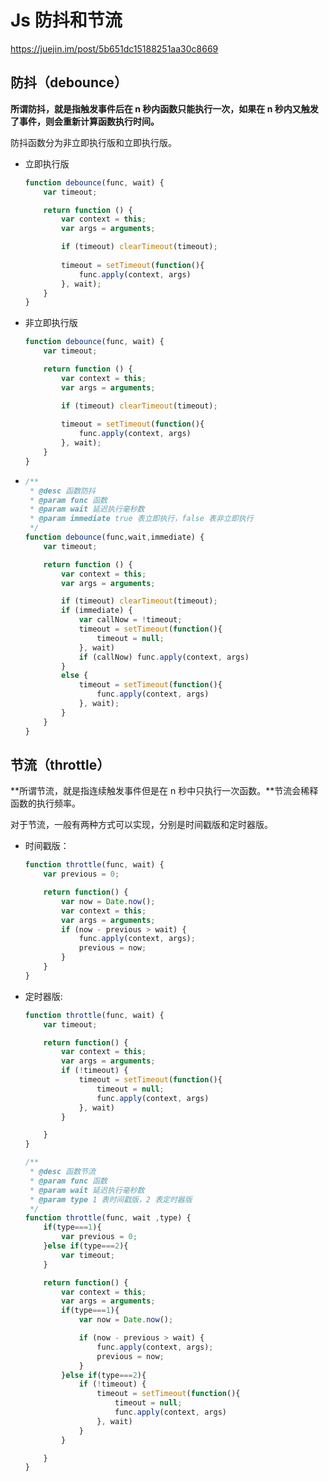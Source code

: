 # Js 防抖和节流

https://juejin.im/post/5b651dc15188251aa30c8669

## 防抖（debounce）

**所谓防抖，就是指触发事件后在 n 秒内函数只能执行一次，如果在 n 秒内又触发了事件，则会重新计算函数执行时间。**

防抖函数分为非立即执行版和立即执行版。

- 立即执行版

  ```js
  function debounce(func, wait) {
      var timeout;
  
      return function () {
          var context = this;
          var args = arguments;
  
          if (timeout) clearTimeout(timeout);
          
          timeout = setTimeout(function(){
              func.apply(context, args)
          }, wait);
      }
  }
  ```

- 非立即执行版

  ```js
  function debounce(func, wait) {
      var timeout;
  
      return function () {
          var context = this;
          var args = arguments;
  
          if (timeout) clearTimeout(timeout);
          
          timeout = setTimeout(function(){
              func.apply(context, args)
          }, wait);
      }
  }
  ```

- ```js
  /**
   * @desc 函数防抖
   * @param func 函数
   * @param wait 延迟执行毫秒数
   * @param immediate true 表立即执行，false 表非立即执行
   */
  function debounce(func,wait,immediate) {
      var timeout;
  
      return function () {
          var context = this;
          var args = arguments;
  
          if (timeout) clearTimeout(timeout);
          if (immediate) {
              var callNow = !timeout;
              timeout = setTimeout(function(){
                  timeout = null;
              }, wait)
              if (callNow) func.apply(context, args)
          }
          else {
              timeout = setTimeout(function(){
                  func.apply(context, args)
              }, wait);
          }
      }
  }
  ```

## 节流（throttle）

**所谓节流，就是指连续触发事件但是在 n 秒中只执行一次函数。**节流会稀释函数的执行频率。

对于节流，一般有两种方式可以实现，分别是时间戳版和定时器版。

- 时间戳版：

  ```js
  function throttle(func, wait) {
      var previous = 0;
  
      return function() {
          var now = Date.now();
          var context = this;
          var args = arguments;
          if (now - previous > wait) {
              func.apply(context, args);
              previous = now;
          }
      }
  }
  ```

- 定时器版:

  ```js
  function throttle(func, wait) {
      var timeout;
  
      return function() {
          var context = this;
          var args = arguments;
          if (!timeout) {
              timeout = setTimeout(function(){
                  timeout = null;
                  func.apply(context, args)
              }, wait)
          }
  
      }
  }
  ```

  ```js
  /**
   * @desc 函数节流
   * @param func 函数
   * @param wait 延迟执行毫秒数
   * @param type 1 表时间戳版，2 表定时器版
   */
  function throttle(func, wait ,type) {
      if(type===1){
          var previous = 0;
      }else if(type===2){
          var timeout;
      }
  
      return function() {
          var context = this;
          var args = arguments;
          if(type===1){
              var now = Date.now();
  
              if (now - previous > wait) {
                  func.apply(context, args);
                  previous = now;
              }
          }else if(type===2){
              if (!timeout) {
                  timeout = setTimeout(function(){
                      timeout = null;
                      func.apply(context, args)
                  }, wait)
              }
          }
  
      }
  }
  ```
